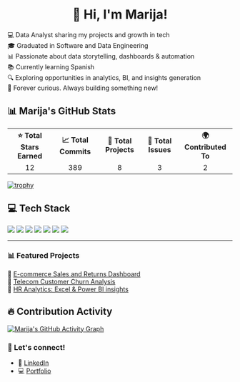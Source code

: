 <h1 align="center">👋 Hi, I'm Marija!</h1>

💻 Data Analyst sharing my projects and growth in tech   
🎓 Graduated in Software and Data Engineering  
📊 Passionate about data storytelling, dashboards & automation  
📚 Currently learning Spanish   
🔍 Exploring opportunities in analytics, BI, and insights generation  
🧠 Forever curious. Always building something new!


## 📊 Marija's GitHub Stats

<table>
  <tr>
    <th>⭐ Total Stars Earned</th>
    <th>📈 Total Commits</th>
    <th>📂 Total Projects</th>
    <th>🐛 Total Issues</th>
    <th>🌍 Contributed To</th>
  </tr>
  <tr>
    <td align="center">12</td>
    <td align="center">389</td>
    <td align="center">8</td>
    <td align="center">3</td>
    <td align="center">2</td>
  </tr>
</table>


<!-- GitHub Trophy -->
[![trophy](https://github-profile-trophy.vercel.app/?username=marijatech&theme=algolia&rank=-C)](https://github.com/ryo-ma/github-profile-trophy)

## 💻 Tech Stack

[![](https://img.shields.io/badge/SQL-%2300f.svg?style=for-the-badge&logo=sql&logoColor=white)]()
[![](https://img.shields.io/badge/Power%20BI-F2C811?style=for-the-badge&logo=powerbi&logoColor=black)]()
[![](https://img.shields.io/badge/Python-3670A0?style=for-the-badge&logo=python&logoColor=ffdd54)]()
[![](https://img.shields.io/badge/Excel-217346?style=for-the-badge&logo=microsoft-excel&logoColor=white)]()
[![](https://img.shields.io/badge/Tableau-E97627?style=for-the-badge&logo=tableau&logoColor=white)]()
[![](https://img.shields.io/badge/Pandas-150458?style=for-the-badge&logo=pandas&logoColor=white)]()
[![](https://img.shields.io/badge/GitHub-100000?style=for-the-badge&logo=github&logoColor=white)]()


---

### 📊 Featured Projects

📌 [E-commerce Sales and Returns Dashboard](https://github.com/marijatech/E-commerce-Sales-and-Returns-Dashboard)  
📌 [Telecom Customer Churn Analysis](https://github.com/marijatech/Telecom-Churn-Analysis)  
📌 [HR Analytics: Excel & Power BI insights](https://github.com/marijatech)

## 🔥 Contribution Activity

[![Marija's GitHub Activity Graph](https://github-readme-activity-graph.vercel.app/graph?username=marijatech&theme=react-dark&area=true&hide_border=true)](https://github.com/ashutosh00710/github-readme-activity-graph)

### 💌 Let's connect!

- 🔗 [LinkedIn](https://www.linkedin.com/in/djuricmarija/)
- 💻 [Portfolio](https://marijatech.github.io/Portfolio/)


